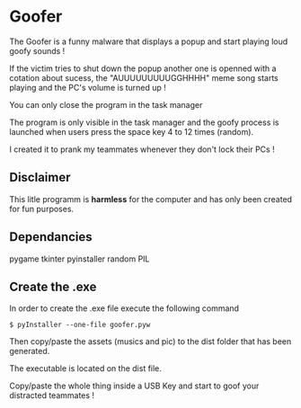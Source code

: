 # Goofer

The Goofer is a funny malware that displays a popup and start playing loud goofy sounds !

If the victim tries to shut down the popup another one is openned with a cotation about sucess, the "AUUUUUUUUUGGHHHH" 
meme song starts playing and the PC's volume is turned up !

You can only close the program in the task manager

The program is only visible in the task manager and the goofy process is launched when users press the space key
4 to 12 times (random).

I created it to prank my teammates whenever they don't lock their PCs !

## Disclaimer

This litle programm is **harmless** for the computer and has only been created for fun purposes.

## Dependancies

pygame
tkinter
pyinstaller
random
PIL

## Create the .exe

In order to create the .exe file execute the following command

`$ pyInstaller --one-file goofer.pyw `

Then copy/paste the assets (musics and pic) to the dist folder that has been generated.

The executable is located on the dist file.

Copy/paste the whole thing inside a USB Key and start to goof your distracted teammates !
